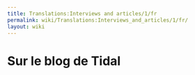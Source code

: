 ```yaml
---
title: Translations:Interviews and articles/1/fr
permalink: wiki/Translations:Interviews_and_articles/1/fr/
layout: wiki
---
```


# Sur le blog de Tidal
